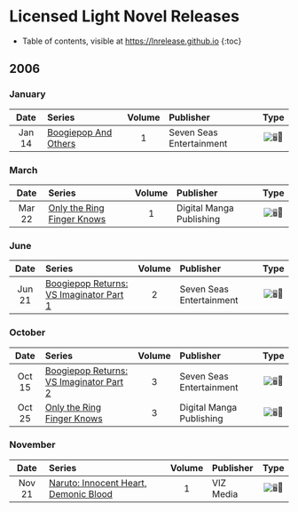 # Licensed Light Novel Releases

- Table of contents, visible at https://lnrelease.github.io
{:toc}

## 2006

### January

Date|Series|Volume|Publisher|Type|
:---:|:---|:---:|:---|:---:|
Jan 14|[Boogiepop And Others](https://sevenseasentertainment.com/books/boogiepop-and-others-novel-1/)|1|Seven Seas Entertainment|<input class="spacer" alt="🖥️" type="image" disabled>📖|

### March

Date|Series|Volume|Publisher|Type|
:---:|:---|:---:|:---|:---:|
Mar 22|[Only the Ring Finger Knows](https://www.rightstufanime.com/Only-the-Ring-Finger-Knows-Novel-1)|1|Digital Manga Publishing|<input class="spacer" alt="🖥️" type="image" disabled>📖|

### June

Date|Series|Volume|Publisher|Type|
:---:|:---|:---:|:---|:---:|
Jun 21|[Boogiepop Returns: VS Imaginator Part 1](https://sevenseasentertainment.com/books/boogiepop-returns-vs-imaginator-part-1-novel-2/)|2|Seven Seas Entertainment|<input class="spacer" alt="🖥️" type="image" disabled>📖|

### October

Date|Series|Volume|Publisher|Type|
:---:|:---|:---:|:---|:---:|
Oct 15|[Boogiepop Returns: VS Imaginator Part 2](https://sevenseasentertainment.com/books/boogiepop-returns-vs-imaginator-part-2-novel-3/)|3|Seven Seas Entertainment|<input class="spacer" alt="🖥️" type="image" disabled>📖|
Oct 25|[Only the Ring Finger Knows](https://www.rightstufanime.com/Only-the-Ring-Finger-Knows-Novel-3-Ring-Finger-Falls-Silent)|3|Digital Manga Publishing|<input class="spacer" alt="🖥️" type="image" disabled>📖|

### November

Date|Series|Volume|Publisher|Type|
:---:|:---|:---:|:---|:---:|
Nov 21|[Naruto: Innocent Heart, Demonic Blood](https://www.viz.com/read/novel/naruto-novel/product/744/paperback)|1|VIZ Media|<input class="spacer" alt="🖥️" type="image" disabled>📖|
